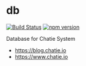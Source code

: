 # db
[![Build Status](https://api.travis-ci.org/Chatie/db.svg?branch=master)](https://travis-ci.org/Chatie/db) [![npm version](https://badge.fury.io/js/%40chatie%2Fdb.svg)](https://www.npmjs.com/package/@chatie/db)

Database for Chatie System

* <https://blog.chatie.io>
* <https://www.chatie.io>
